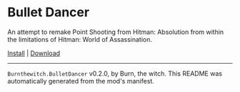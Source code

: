 # Bullet Dancer

An attempt to remake Point Shooting from Hitman: Absolution from within the limitations of Hitman: World of Assassination.

[Install](https://hitman-resources.netlify.app/smf-install-link/https://github.com/Burn-the-witch/Bulletdancer/releases/latest/download/mod.framework.zip) | [Download](https://github.com/Burn-the-witch/Bulletdancer/releases/latest/download/mod.framework.zip)

---

`Burnthewitch.BulletDancer` v0.2.0, by Burn, the witch. This README was automatically generated from the mod's manifest.
